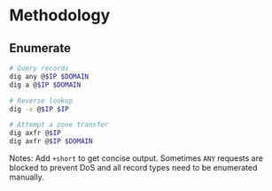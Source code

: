 # Methodology

## Enumerate

```bash
# Query records
dig any @$IP $DOMAIN
dig a @$IP $DOMAIN

# Reverse lookup
dig -x @$IP $IP

# Attempt a zone transfer
dig axfr @$IP
dig axfr @$IP $DOMAIN
```

Notes: Add `+short` to get concise output. Sometimes `ANY` requests are blocked to prevent DoS and all record types need to be enumerated manually.
